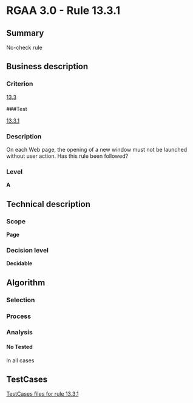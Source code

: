 # RGAA 3.0 -  Rule 13.3.1

## Summary

No-check rule

## Business description

### Criterion

[13.3](http://asqatasun.github.io/RGAA--3.0--EN/RGAA3.0_Criteria_English_version_v1.html#crit-13-3)

###Test

[13.3.1](http://asqatasun.github.io/RGAA--3.0--EN/RGAA3.0_Criteria_English_version_v1.html#test-13-3-1)

### Description
On each Web page, the
    opening of a new window must not be launched without
    user action. Has this rule been followed? 


### Level

**A**

## Technical description

### Scope

**Page**

### Decision level

**Decidable**

## Algorithm

### Selection

### Process

### Analysis

#### No Tested 

In all cases









##  TestCases 

[TestCases files for rule 13.3.1](https://github.com/Asqatasun/Asqatasun/tree/master/rules/rules-rgaa3.0/src/test/resources/testcases/rgaa30/Rgaa30Rule130301/) 


